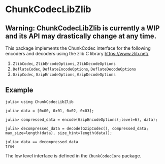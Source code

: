 # ChunkCodecLibZlib

## Warning: ChunkCodecLibZlib is currently a WIP and its API may drastically change at any time.

This package implements the ChunkCodec interface for the following encoders and decoders
using the zlib C library <https://www.zlib.net/>

1. `ZlibCodec`, `ZlibEncodeOptions`, `ZlibDecodeOptions`
2. `DeflateCodec`, `DeflateEncodeOptions`, `DeflateDecodeOptions`
3. `GzipCodec`, `GzipEncodeOptions`, `GzipDecodeOptions`

## Example

```julia-repl
julia> using ChunkCodecLibZlib

julia> data = [0x00, 0x01, 0x02, 0x03];

julia> compressed_data = encode(GzipEncodeOptions(;level=6), data);

julia> decompressed_data = decode(GzipCodec(), compressed_data; max_size=length(data), size_hint=length(data));

julia> data == decompressed_data
true
```

The low level interface is defined in the `ChunkCodecCore` package.

